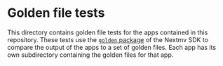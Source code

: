 # Golden file tests

This directory contains golden file tests for the apps contained in this
repository. These tests use the [`golden` package](https://github.com/nextmv-io/sdk/tree/develop/golden)
of the Nextmv SDK to compare the output of the apps to a set of golden files.
Each app has its own subdirectory containing the golden files for that app.
